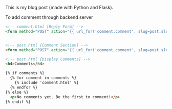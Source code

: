 This is my blog post (made with Python and Flask).

To add comment through backend server

```html
<!-- comment.html [Reply Form] -->
<form method="POST" action="{{ url_for('comment.comment', slug=post.slug) }}" class="reply-form" id="reply-form-{{ comment.id }}">


<!-- post.html [Comment Section] -->
<form method="POST" action="{{ url_for('comment.comment', slug=post.slug) }}" class="p-3 bg-light rounded shadow">

<!-- post.html [Display Comments] -->
<h4>Comments</h4>

{% if comments %}
  {% for comment in comments %}
    {% include 'comment.html' %}
  {% endfor %}
{% else %}
  <p>No comments yet. Be the first to comment!</p>
{% endif %}
```
